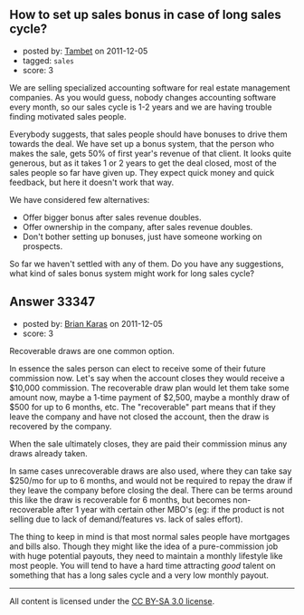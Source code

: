 ## How to set up sales bonus in case of long sales cycle?

- posted by: [Tambet](https://stackexchange.com/users/-1/788-tambet) on 2011-12-05
- tagged: `sales`
- score: 3

We are selling specialized accounting software for real estate management companies. As you would guess, nobody changes accounting software every month, so our sales cycle is 1-2 years and we are having trouble finding motivated sales people. 

Everybody suggests, that sales people should have bonuses to drive them towards the deal. We have set up a bonus system, that the person who makes the sale, gets 50% of first year's revenue of that client. It looks quite generous, but as it takes 1 or 2 years to get the deal closed, most of the sales people so far have given up. They expect quick money and quick feedback, but here it doesn't work that way.

We have considered few alternatives:

 - Offer bigger bonus after sales revenue doubles.
 - Offer ownership in the company, after sales revenue doubles.
 - Don't bother setting up bonuses, just have someone working on prospects.

So far we haven't settled with any of them. Do you have any suggestions, what kind of sales bonus system might work for long sales cycle?


## Answer 33347

- posted by: [Brian Karas](https://stackexchange.com/users/-1/8465-brian-karas) on 2011-12-05
- score: 3

Recoverable draws are one common option.

In essence the sales person can elect to receive some of their future commission now.  Let's say when the account closes they would receive a $10,000 commission.  The recoverable draw plan would let them take some amount now, maybe a 1-time payment of $2,500, maybe a monthly draw of $500 for up to 6 months, etc.  The "recoverable" part means that if they leave the company and have not closed the account, then the draw is recovered by the company.

When the sale ultimately closes, they are paid their commission minus any draws already taken.

In same cases unrecoverable draws are also used, where they can take say $250/mo for up to 6 months, and would not be required to repay the draw if they leave the company before closing the deal.  There can be terms around this like the draw is recoverable for 6 months, but becomes non-recoverable after 1 year with certain other MBO's (eg: if the product is not selling due to lack of demand/features vs. lack of sales effort).

The thing to keep in mind is that most normal sales people have mortgages and bills also.  Though they might like the idea of a pure-commission job with huge potential payouts, they need to maintain a monthly lifestyle like most people.  You will tend to have a hard time attracting *good* talent on something that has a long sales cycle and a very low monthly payout.




---

All content is licensed under the [CC BY-SA 3.0 license](https://creativecommons.org/licenses/by-sa/3.0/).
